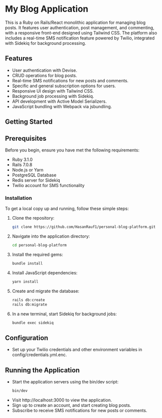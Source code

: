 # My Blog Application

This is a Ruby on Rails/React monolithic application for managing blog posts. It features user authentication, post management, and commenting, with a responsive front-end designed using Tailwind CSS. The platform also includes a real-time SMS notification feature powered by Twilio, integrated with Sidekiq for background processing.

## Features
- User authentication with Devise.
- CRUD operations for blog posts.
- Real-time SMS notifications for new posts and comments.
- Specific and general subscription options for users.
- Responsive UI design with Tailwind CSS.
- Background job processing with Sidekiq.
- API development with Active Model Serializers.
- JavaScript bundling with Webpack via jsbundling.


## Getting Started
## Prerequisites
Before you begin, ensure you have met the following requirements:
- Ruby 3.1.0
- Rails 7.0.8
- Node.js or Yarn
- PostgreSQL Database
- Redis server for Sidekiq
- Twilio account for SMS functionality

### Installation
To get a local copy up and running, follow these simple steps:
1. Clone the repository:
    ```bash
    git clone https://github.com/HasanRauf1/personal-blog-platform.git
    ```
2. Navigate into the application directory: 
    ```bash
    cd personal-blog-platform
    ```

3. Install the required gems:

    ```bash
    bundle install
    ```

4. Install JavaScript dependencies:

    ```bash
    yarn install
    ```

5. Create and migrate the database:

    ```bash
    rails db:create
    rails db:migrate
    ```
6. In a new terminal, start Sidekiq for background jobs:

    ```bash
    bundle exec sidekiq
    ```
## Configuration

- Set up your Twilio credentials and other environment variables in config/credentials.yml.enc.

## Running the Application
- Start the application servers using the bin/dev script:
  ```bash
  bin/dev
  ```
- Visit http://localhost:3000 to view the application.
- Sign up to create an account, and start creating blog posts.
- Subscribe to receive SMS notifications for new posts or comments.
